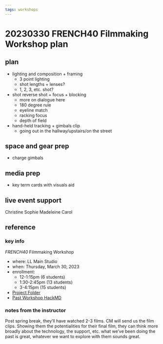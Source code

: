```yaml
---
tags: workshops
---
```

# 20230330 FRENCH40 Filmmaking Workshop plan

## plan
* lighting and composition + framing
    * 3 point lighting
    * shot lengths + lenses?
    * 1, 2, 3, etc. shot?
* shot reverse shot + focus + blocking
    * more on dialogue here
    * 180 degree rule
    * eyeline match
    * racking focus
    * depth of field
* hand-held tracking + gimbals clip
    * going out in the hallway/upstairs/on the street
## space and gear prep
* charge gimbals
## media prep
* key term cards with visuals aid
## live event support
Christine
Sophie
Madeleine
Carol
## reference
### key info
*FRENCH40* Filmmaking Workshop
* where: LL Main Studio
* when: Thursday, March 30, 2023
* enrollment:
    * 12-1:15pm (6 students)
    * 1:30-2:45pm (13 students)
    * 3-4:15pm (15 students)
* [Project Folder](
https://drive.google.com/drive/folders/1Mpd64_P_NVAI-_WdoEuqFL0DBFCqSERP)
* [Past Workshop HackMD](https://hackmd.io/@ll-22-23/SkuO_iuzs)

### notes from the instructor
Post spring break, they’ll have watched 2-3 films. CM will send us the film clips. Showing them the potentialities for their final film, they can think more broadly about the technology, the support, etc. what we’ve been doing the past is great, whatever we want to explore with them sounds great.
